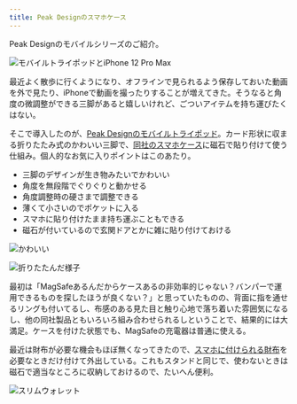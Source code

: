 ```yaml
---
title: Peak Designのスマホケース
---
```

Peak Designのモバイルシリーズのご紹介。

![](https://lh4.googleusercontent.com/n38nRWjFRgA03Yzig_k0SwGDBVlPEm-dbwGjkEQhJ1lxqlAKslAN4uwTsrDq2UcLyr6v4fDDSp0BFnoK6343cU-ILvVK0RqYhL_gc51dfpBndo2DU36c-PvV6IHzCRcNCHHpb-AQRW4Lt_vDtElf5IqYZ1stNBkixhrHe6i4JaRXjCygCkPrYQ6U "モバイルトライポッドとiPhone 12 Pro Max")

最近よく散歩に行くようになり、オフラインで見られるよう保存しておいた動画を外で見たり、iPhoneで動画を撮ったりすることが増えてきた。そうなると角度の微調整ができる三脚があると嬉しいけれど、ごついアイテムを持ち運びたくはない。

そこで導入したのが、[Peak Designのモバイルトライポッド](https://www.amazon.co.jp/dp/B09FRZPLL3)。カード形状に収まる折りたたみ式のかわいい三脚で、[同社のスマホケース](https://www.amazon.co.jp/dp/B09FP3HP7Z?)に磁石で貼り付けて使う仕組み。個人的なお気に入りポイントはこのあたり。

*   三脚のデザインが生き物みたいでかわいい
*   角度を無段階でぐりぐりと動かせる
*   角度調整時の硬さまで調整できる
*   薄くて小さいのでポケットに入る
*   スマホに貼り付けたまま持ち運ぶこともできる
*   磁石が付いているので玄関ドアとかに雑に貼り付けておける

![](https://lh3.googleusercontent.com/plT4gbGyzhDWlQ1OBh6OoDwB-glSHhTdFI-K2ZEeDZqBTnd0_ygPsD8b9Ng8mrcByQ6L7FcEt7xCpYIY9UbAToG2J7D4fntGy5CxcxN5jRP-HKw7xMxHIwbhvnHcaVXCCa5lRAN50XKedTRlcgn__LF1kJ0GA_5kvFHWBvPpPHp78Z6VngMPEHh- "かわいい")

![](https://lh6.googleusercontent.com/5UTmJTBeC7WRvBEN7DkNejz_uFHiaRs6-V0IStCJ8jeZsxjJihkvctqdNko1Knaovj_eJ-h-I7ObVayQs5qZNMhMeMLl3IYTlGYSVWomr3Ro4BbkMqDvEtFaovulCA2ZsvAa-9_iI_KqydHKkjcE5wkfCApCl3rZEx4SKEHdglzqwrzt5-Up11t1 "折りたたんだ様子")

最初は「MagSafeあるんだからケースあるの非効率的じゃない？バンパーで運用できるものを探したほうが良くない？」と思っていたものの、背面に指を通せるリングも付いてるし、布感のある見た目と触り心地で落ち着いた雰囲気になるし、他の同社製品ともいろいろ組み合わせられるしということで、結果的には大満足。ケースを付けた状態でも、MagSafeの充電器は普通に使える。

最近は財布が必要な機会もほぼ無くなってきたので、[スマホに付けられる財布](https://www.amazon.co.jp/dp/B09FSGW671)を必要なときだけ付けて外出している。これもスタンドと同じで、使わないときは磁石で適当なところに収納しておけるので、たいへん便利。

![](https://lh5.googleusercontent.com/6qB8P84jjytPOHQwvO4bsqFRIu6SdH4Hol0GFtStTp3yakE4CSuef_Fxr1TP3QFWixsS9oEE1TFW519nEyows1g1PvwRC0rlMVjwZHlLnuU0OpPPQ4NWZGTjro4e3k_mKl1fYA7ljJAobTSsdCIEhbMPTA16cUTsfCVt9iQSjXvghq8MceC82y6z "スリムウォレット")
